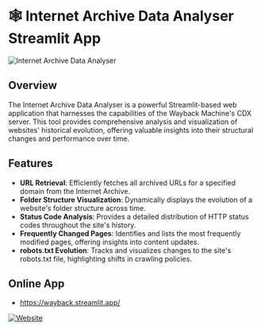 # 🕸️ Internet Archive Data Analyser Streamlit App

![Internet Archive Data Analyser](https://upload.wikimedia.org/wikipedia/commons/thumb/0/01/Wayback_Machine_logo_2010.svg/1200px-Wayback_Machine_logo_2010.svg.png)

## Overview

The Internet Archive Data Analyser is a powerful Streamlit-based web application that harnesses the capabilities of the Wayback Machine's CDX server. This tool provides comprehensive analysis and visualization of websites' historical evolution, offering valuable insights into their structural changes and performance over time.

## Features

- **URL Retrieval**: Efficiently fetches all archived URLs for a specified domain from the Internet Archive.
- **Folder Structure Visualization**: Dynamically displays the evolution of a website's folder structure across time.
- **Status Code Analysis**: Provides a detailed distribution of HTTP status codes throughout the site's history.
- **Frequently Changed Pages**: Identifies and lists the most frequently modified pages, offering insights into content updates.
- **robots.txt Evolution**: Tracks and visualizes changes to the site's robots.txt file, highlighting shifts in crawling policies.

## Online App
- https://wayback.streamlit.app/ 

[![Website](https://img.shields.io/website?url=https%3A%2F%2Fleefoot.co.uk&up_message=online&down_message=offline&style=for-the-badge)](https://leefoot.co.uk)
